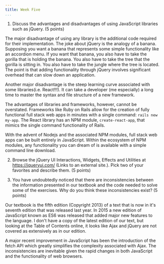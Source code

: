 ```yaml
---
title: Week Five
...
```



1. Discuss the advantages and disadvantages of using JavaScript libraries such as jQuery.  (5 points)

The major disadvantage of using any library is the additional code required for their implementation. The joke about jQuery is the analogy of a banana. Supposing you want a banana that represents some simple functionality like an accordion menu. If you want that banana, you also have to take the gorilla that is holding the banana. You also have to take the tree that the gorilla is sitting in. You also have to take the jungle where the tree is located. The point is that adding functionality through jQuery involves significant overhead that can slow down an application.

Another major disadvantage is the steep learning curve associated with some libraries(i.e. React!!!). It can take a developer (me especially) a long time to master the syntax and file structure of a new framework.

The advantages of libraries and frameworks, however, cannot be overstated. Frameworks like Ruby on Rails allow for the creation of fully functional full stack web apps in minutes with a single command: `rails new my-app`. The React library has an NPM module, `create-react-app`, that mimics the single command functionality of Rails. 

With the advent of Nodejs and the associated NPM modules, full stack web apps can be built entirely in JavaScript. Within the ecosystem of NPM modules, any functionality you can dream of is available with a simple command line download. 

2. Browse the jQuery UI Interactions, Widgets, Effects and Utilities at https://jqueryui.com/ (Links to an external site.).  Pick two of your favorites and describe them. (5 points)

3. You have undoubtedly noticed that there are inconsistencies between the information presented in our textbook and the code needed to solve some of the exercises.  Why do you think these inconsistencies exist?  (5 points)

Our textbook is the fifth edition (Copyright 2013) of a text that is now in it's seventh edition that was released last year. In 2015 a new edition of JavaScript known as ES6 was released that added major new features to the language. I don't have a copy of the latest edition of our text, but looking at the Table of Contents online, it looks like Ajax and jQuery are not covered as extensively as in our edition. 

A major recent improvement in JavaScript has been the introduction of the fetch API which greatly simplifies the complexity associated with Ajax. The inconsistencies are inevitable given the rapid changes in both JavaScript and the functionality of web browsers.  